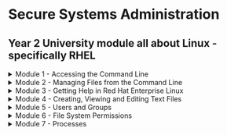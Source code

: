 # Secure Systems Administration

## Year 2 University module all about Linux - specifically RHEL

<details><summary>Module 1 - Accessing the Command Line</summary>
<p>	
	
# Table of Contents <a name="INDEX"></a>

1. [The BASH Shell](#BASH)
2. [Virtual Consoles](#VCONS)
3. [Shell Basics](#SHELL)
4. [Terminology](#TERM)
5. [The GNOME Desktop Environment](#GNOME)
6. [Workspaces](#WORK)
7. [Starting a Terminal](#START)
8. [Locking the Screen/Shutting Down](#LOG)
9. [Lab 1 - Changing Password](#LAB)
10. [Basic Command Syntax](#SYN)
11. [Examples of Simple Commands](#SIMP)
12. [Command History](#HIST)
13. [Editing the Command Line](#EDIT)
14. [Lab 2 - Using Commands](#LAB2)

![](/images/linux.png)

## The BASH Shell <a name="BASH"></a> ([Back to Index](#INDEX))
	
* The Linux command line is provided by a program called the __shell__
* Default shell for users in RHEL is the __GNU Bourne-Again Shell (bash)__
* `$` indicates a normal user, `#` indicates the root user
* Bash provides a scripting language - supports automation of tasks

## Virtual Consoles <a name="VCONS"></a> ([Back to Index](#INDEX))

* Users access the __bash__ shell via __terminal__
* Terminal provides keyboard for input and display for output. Can be configured through serial ports
* A Linux machine's physical console supports multiple virtual consoles - act like separate terminals. Each virtual console supports an independent login session
* If GUI is available, it runs on the __first__ virtual console on RHEL 7
* With GUI running, access a text login prompt on a virtual console by pressing __Ctrl+Alt__ and pressing a function key

## Shell Basics <a name="SHELL"></a> ([Back to Index](#INDEX))

* Commands entered at the shell prompt have three basic parts:
	* Command to run
	* Options to adjust the behaviour of the command
	* Arguments which are typically targets of the command

The __command__ is the name of the program to run. Might be followed by one or more __options__. Options adjust the behaviour of the command - normally start with one or two dashes

Arguments often indicate a target that the command should operate on

Most commands have a __--help__ or __-h__ option. Usage statements have a few basic conventions

Symbols | Description
------------ | -------------
`[]` | Surround optional items
`<something>..` | represents an arbitrary length list of items of that type
item 1 __pipe__ item 2 | Means only __one__ of them can be specified
`<filename>` | Represents variable data

When a user is finished using the shell, use the `exit` command to terminate the current shell session or press `CTRL+D` 

## Terminology <a name="TERM"></a> ([Back to Index](#INDEX))

Description | Term
------------ | -------------
The interpreter that executes commands typed as strings | Shell
The visual cue that indicates an interactive shell is waiting for the user to type a command | Prompt
The name of a program to run | Command
The part of the command line that adjusts the behaviour of a command | Option
The part of the command line that specifies the target that the command should operate on | Argument
The hardware display and keyboard used to interact with a system | Physical console
One of multiple logical consoles that can each support an independent login session | Virtual console
An interface that provides a display for output and a keyboard for input to a shell session | Terminal

## The GNOME Desktop Environment <a name="GNOME"></a> ([Back to Index](#INDEX))

The desktop environment is the GUI on a Linux system. Default desktop environment in RHEL 7 is provided by __GNOME 3__ - provided by __X Windows System__

By default, RHEL 7  uses the __GNOME Classic__ theme for __gnome-shell__. Help can be quickly started by pressing `F1` in gnome-shell, by selecting __Applications --> Documentation --> Help__ or by running the `yelp` command

## Workspaces <a name="WORK"></a> ([Back to Index](#INDEX))

__Workspaces__ are seperate desktop screens which have different application windows. Three methods for switching between them:

	1. Clicking the indicator in the right corner of the window list
	2. CTRL+ALT+UpArrow` or `CTRL+ALT+DownArrow
	3. Switch to Activities Overview

Advantage of __Activities Overview__ - windows can be clicked and dragged between

## Starting a Terminal <a name="START"></a> ([Back to Index](#INDEX)) 

To get a shell prompt in GNOME, start a terminal application such as GNOME terminal. Three most commonly used methods:

	1. Applications --> Utilities --> Terminal
	2. Right-click and select Open in Terminal from context menu
	3. From Activities Overview, select Terminal from the dash

## Locking the Screen/Shutting Down <a name="LOG"></a> ([Back to Index](#INDEX))
To lock the screen, select __(User) --> Lock__ or press __CTRL+ALT+L__
To unlock the screen, press __Enter__ or __Space__

To shut down, select __(User) --> Power Off__ or press __CTRL+ALT+DEL__

## Lab 1 - Changing Password <a name="LAB"></a> ([Back to Index](#INDEX))

Please refer to [Activities](https://github.com/ComplexSec/secure-systems-admin/tree/main/Activities) for the lab exercises

## Basic Command Syntax <a name="SYN"></a> ([Back to Index](#INDEX))

The GNU Bourne-Again Shell(__BASH__) is a program that interprets commands typed in by the user. Each command is typed on a separate line and the output from each displays before the shell displays a prompt. To type more than one command on a line, use the `;`symbol as a __command separator__

The semicolon is in a class of characters called __metacharacters__ that has special meanings for BASH

## Examples of Simple Commands <a name="SIMP"></a> ([Back to Index](#INDEX))

The __date__ command displays current date and time - used by root to set the system clock. An argument that begins with `+` specifies a format string for date

![](/images/date.png)

The __passwd__ command changes a user's own password. Root can use the __passwd__ command to change other user's passwords

Linux does not require file name extensions to classify files. The `file` command scans the beginning of a file's content and displays what type it is

![](/images/file.png)

The `head` command displays the top 10 lines automatically. The `tail` command displays the bottom 10 lines. Both have the `-n` option to specify a number of lines

![](/images/tail.png)

The `wc` comand counts lines, words and chars in a file. Takes a `-l`, `-w` or `-c` option to display only lines, words and chars respectively

![](/images/wc.png)

Arguments and options can be matched with tab completion for MANY commands. The `useradd` command is used by root to create additional users on the system. It has many options. Tab completion following a partial option can be utilized

![](/images/useradd.png)

## Command History <a name="HIST"></a> ([Back to Index](#INDEX))

The `history` command displays a list of previously executed commands prefixed via number. The `!` character is used to expand previous commands without retyping. The `!3` command would run the 3rd last command entered. The `!ls` command would expand to the most recent command that begins with `ls`

![](/images/history.png)

Can also use arrow keys to navigate previous commands. The `Esc+.` key combination causes the shell to copy the last word of the previous command.

## Editing the Command Line <a name="EDIT"></a> ([Back to Index](#INDEX))

Shortcut | Description
------------ | -------------
`CTRL+A` | Jump to beginning of command
`CTRL+E` | Jump to end of command
`CTRL+U` | Clear from cursor to the beginning of command
`CTRL+K` | Clear from cursor to end of command
`CTRL+LEFT` | Jump to beginning of previous word on CL
`CTRL+RIGHT` | Jump to end of next word on CL
`CTRL+R` | Search history of commands for pattern

## Lab 2 - Using Commands <a name="LAB2"></a> ([Back to Index](#INDEX))

Please refer to [Activities](https://github.com/ComplexSec/secure-systems-admin/tree/main/Activities) for the lab exercises

</p>
</details>

<details><summary>Module 2 - Managing Files from the Command Line</summary>
<p>
	
# Table of Contents <a name="INDEX2"></a>

1. [The File System Hierarchy](#HEIR)
2. [File System Hierarchy Review](#REV)
3. [Absolute Paths and Relative Paths](#ABS)
4. [Navigating Paths](#PATHS)
5. [Paths Review](#PAREV)
6. [Command-Line File Management](#CLFM)
7. [Lab 3 - File Management](#LAB3)
8. [File Globbing: Path Name Expansion](#FILE)
9. [File Globbing Review](#FILEREV)
10. [Lab 4 - Managing Files with Shell Expansion](#LAB4)

![](/images/linux2.png)

## The File System Hierarchy <a name="HEIR"></a> ([Back to Index](#INDEX2))

All files on Linux are stored on file systems which are organized into a single __inverted tree__ known as a __file system hierarchy__. The root of the tree is at the __top__ and the branches stretch __below__

![](/images/filesys.png)

The top directory is the root (/) directory. Subdirectories of `/` are used for standardized purposes to organize files by type and purpose. The following terms are encountered in describing file system directory contents:

* __Static__ is content that remains unchanged until explicitly edited or reconfigured
* __Dynamic__ or __variable__ is content typically modified or appended by active processes
* __Persistent__ is content, particularly configuration settings, that remain after a reboot
* __Runtime__ is a process or system specific content or attributes cleared during reboot

The following table lists some of the most important directories on the system by name and purpose:

Location | Purpose
------------ | -------------
/usr | Installed software, shared libraries, include files, and static read-only program data. Important subdirectories are `/usr/bin` which contains __user commands__, `/usr/sbin` which contains __system administration commands__ and `/usr/local` which contains __locally customized software__.
/etc | Configuration files specific to this system
/var | Variable data specific to this system that should persist between boots. Files that dynamically change (e.g. databases, cache directories, log files, printer-spooled documents and website content) may be found here
/run | Runtime data for processes started since the last boot. This includes process ID files and lock files, among other things. The contents of this directory are recreated on reboot
/home | __Home directories__ where regular users store their personal data and configuration files
/root | Home directory for the administrative superuser, root
/tmp | A world-writable space for temporary files. Files which have not been accessed, changed or modified for 10 days are deleted from here automatically. Another temporary directory exists `/var/tmp` in which files that have not been accessed, changed, or modified in more than 30 days are deleted automatically
/boot | Files needed in order to start the boot process
/dev | Contains special device files which are used by the system to access hardware

In RHEL 7, four older directories in `/` now have identical contents as their counterparts located in /usr:

* __/bin__ and __/usr/bin__
* __/sbin__ and __/usr/sbin__
* __/lib__ and __/usr/lib__
* __/lib64__ and __/usr/lib64__

In older versions of RHEL, these were distinct directories containing different sets of files. In RHEL 7, the directories in `/` are symbolic links to the matching directories in __/usr__

## File System Hierarchy Review <a name="REV"></a> ([Back to Index](#INDEX2))

Directory Purpose | Location
------------ | -------------
This directory contains static, persistent system configuration data | /etc
This is the system's root directory | /
User home directories are located under this directory | / home 
This is the root account's home directory | /root
This directory contains dynamic configuration data such as FTP and websites | /var
Regular user commands and utilities are located here | /usr/bin 
System administration binaries, for root user, are here | /usr/sbin
Temporary files are stored here | /tmp
Contains dynamic, non-persistent application runtime data | /run
Contains installed software programms and libraries | /usr

## Absolute Paths and Relative Paths <a name="ABS"></a> ([Back to Index](#INDEX2))

The path of a file or directory specifies its unique file system location

An __absolute path__ is a fully qualified name, beginning at the root directory and specifying each subdirectory traversed. Every __absolute path__ will start with `/`. When a user logs in and opens a terminal, the initial location is normally the user's home directory. System processes also have an initial directory

Users and processes navigate to other directories as needed; the terms __working directory__ or __current working directory__ refer to their __current__ location

A __relative path__ identifies a unique file, specifying only the path necessary to reach the file from the working directory

For standard Linux file systems, the path name of a file, including all `/` characters may be no more than 4095 bytes long. Each component of the path name seperated may be no more than __255 bytes long__. File names can use any UTF-8 encoded Unicode chararacter __EXCEPT__ `/` and the `NUL` character

Linux file systems - ext4, XFS, BTRGS, GFS2 and GlusterFS - are __case sensitive__ in terms of filenames. The VFAT file system is NOT case-sensitive. However, VFAT along with Microsoft's NTFS and Apple's HFS+ has __case preserving__ behaviour

## Navigating Paths <a name="PATHS"></a> ([Back to Index](#INDEX2))

The `pwd` command displays the full path name of the current location. The `ls` command lists directory contents for specified or current directory

![](/images/pwdls.png)

Use the `cd` command to change directories. Can use absolute or relative paths

![](/images/cd.png)

At any time, return to the user's home directory using `cd` without any destination

The `touch` command normally updates a file's timestamp to the current data and time without otherwise modifying it. Useful for creating empty files. The `ls` command has multiple options for displaying attributes on files - most common being `-l` for long listing, `-a` for including hidden files, and `-R` for recursive to include contents of all subdirs

File names beginning with a dot indicate files __hidden__ from normal view using `ls` and other commands. Hidden files keep necessary user configuration files from cluttering home directories. Many commands process hidden files only with specific command-line options, preventing one user's configuration from being accidentally copied to other directories

The `cd` command has many options. The `cd -` command changes to the previous directory. The `cd ..` command uses the `..` hidden directory to move up one level to the parent directory

## Paths Review <a name="PAREV"></a> ([Back to Index](#INDEX2))

Action to accomplish | Command
------------ | -------------
List the current user's home directory (long format) in simplest syntax, when it is not the current location | ls - l ~
Return to the current user's home directory | cd
Determine the absolute path name of the current location | pwd
Return to the most previous working directory | cd -
Move up two levels from the current location | cd ../..
List the current location (long format) with hidden files | ls -al
Move to the binaries location, from any current location | cd /bin
Move up to the parent of the current location | cd ..
Move to the binaries location, from the root directory | cd bin 

## Command-Line File Management <a name="CLFM"></a> ([Back to Index](#INDEX2))

File management involves creating, deleting, copying and moving files. Additionally, directories can be created, deleted, copied and moved to help organize files logically

Activity | Single Source | Multiple Sources
------------ | ------------- | -------------
Copy File | cp file1 file2 | cp file1 file2 file3 dir <sup>(4)</sup>
Move File | mv file1 file2 <sup>(1)</sup> | mv file1 file2 file3 dir <sup>(4)</sup>
Remove File | rm file1 | rm -f file1 file2 file3 <sup>(5)</sup>
Create directory | mkdir dir | mkdir -p par1/par2/dir <sup>(6)</sup>
Copy directory | cp -r dir1 dir2 <sup>(2)</sup> | cp -r dir1 dir2 dir3 dir4 <sup>(4)</sup>
Move directory | mv dir1 dir2 <sup>(3)</sup> | mv dir1 dir2 dir3 dir4 <sup>(4)</sup>
Remove directory | rm -r dir1 <sup>(2)</sup> | rm -rf dir1 dir2 dir3 <sup>(5)</sup>
Remove empty directory | rmdir dir1 | rmdir -p dir1/dir2/dir3


SuperScript | Note
------------ | -------------
<sup>(1)</sup> | The result is a rename
<sup>(2)</sup> | The "recursive" option is required to process a source directory
<sup>(3)</sup> | If dir2 exists, the result is a move. If dir2 doesn't exist, the result is a rename
<sup>(4)</sup> | The last argument must be a directory
<sup>(5)</sup> | Use caution with "force" option; you will NOT be prompted to confirm your action 
<sup>(6)</sup> | Use caution with "create parent" option; typing errors are NOT caught

The `mkdir` command creates one or more directories - generates errors if file name already exists. The `-p` option creates missing parent directories for requested destination - accidental spelling errors create unintended directories without error messages

![](/images/mkdir.png)

The `cp` command copies one or more files to become new, independent files. Can copy existing file to new file in current/other directory or copy multiple files into another directory. If new file name is NOT unique, it overwrites existing file. When copying multiple files with one command, last argument MUST be a directory. Multiple `cp` commands ignore directories specified as a source. Copying non-empty directories, with contents, requires the `-r` option

The `mv` command renames files or relocates files. Files moved to different file system require creating new file by copying source file, and deleting source file. 

The `rm` deletes files but NOT directories. To delete directories, use the `-r` option. Using `-i` interactively prompts for each deletion. The `rmdir` command deletes empty directories.

## Lab 3 - File Management <a name="LAB3"></a> ([Back to Index](#INDEX2))

Please refer to [Activities](https://github.com/ComplexSec/secure-systems-admin/tree/main/Activities) for the lab exercises

## File globbing - Path Name Expansion <a name="FILE"></a> ([Back to Index](#INDEX2))

BASH has a path name-matching capability historically called __globbing__ which makes managing large numbers of files easier by using meta-characters that expand to match file and path names being sought

Globbing is a __shell command-parsing operation__ that expands a wildcard pattern into a list of matching path names. Patterns - especially square-bracketed character classes - that do not return matches display the original pattern request as literal text

Pattern | Matches
------------ | -------------
`*` | Any string of zero or more characters
`?` | Any single character 
`~` | The current user's home directory
`~username` | User's home directory
`~+`  | The current working directory
`~-`  | The previous working directory
`[abc...]`  | Any one character in the enclosed class
`[!abc...]`  | Any one character NOT in the enclosed class
`[^abc...]`  | Any one character NOT in the enclosed class
`[[:alpha:]]` | Any alphabetic character
`[[:lower:]]` | Any lower-case character
`[[:upper:]]` | Any upper-case character
`[[:alnum:]]` | Any alphabetic character or digit
`[[:punct:]]` | Any printable character not a space or alphanumeric
`[[:digit:]]` | Any digit 0-9
`[[:space:]]` | Any one whitespace character (tabs, newline, carriage returns, space)
`Note` | pre-set POSIX character class; adjusts for current locale

![](/images/glob.png)

The tilde character (`~`) when followed by a slash delimiter matches the current user's home directory. When followed by a string of characters up to a slash, it is interpreted as the username

![](/images/echoglob.png)

Brace expansion is used to generate discretionary strings of characters. Braces contain a comma-separated list of strings, or a sequence expression. Brace expansions may be nested one inside another

![](/images/brace.png)

Command substitution allows the output of a command to replace the command itself. Occurs when command is enclosed with beginning dollar sign and brackets or with backticks

The backticks have two disadvantages - easy to visually confused and cannot be nested inside backticks

![](/images/command.png)

Many characters have special meaning in the BASH shell. To ignore special meanings, __quoting__ and __escaping__ can be used. The `/` is an escape character protecting the single character following it from special interpretation.

To protect longer strings, single or double quotes can be used. Using double quotes still allows command and variable substitution. Variable substitution is conceptually identical to command substitution but may use optional brace syntax

![](/images/user.png)

Use single quotes to interpret __all__ text literally. Besides suppressing globbing and shell expansion, quotations direct the shell to additionally suppress command and variable substitution. The question mark is a meta-character that also needed protection from expansion

![](/images/single.png)

## File Globbing Review <a name="FILEREV"></a> ([Back to Index](#INDEX2))

Requested match to find | Patterns
------------ | -------------
Only filenames beginning with b | `b*`
Only filenames ending in b | `*b`
Only filenames containing a b | `*b*` 
Only filenames where first character is not b | `[!b]*`
Only filenames at least 3 characters in length | `???`
Only filenames that contain a number | `*[[:digit:]]*`
Only filenames that begin with an upper-case letter | `[[:upper:]]*`  

## Lab 4 - Managing Files with Shell Expansion <a name="LAB4"></a> ([Back to Index](#INDEX2))

Please refer to [Activities](https://github.com/ComplexSec/secure-systems-admin/tree/main/Activities) for the lab exercises

</p>
</details>

<details><summary>Module 3 - Getting Help in Red Hat Enterprise Linux </summary>
<p>

# Table of Contents <a name="INDEX3"></a>

1. [Introducing the man Command](#MAN)
2. [Navigate and Search man Pages](#NAVIGATE)
3. [Searching for man Pages by Keyword](#KEYWORD)
4. [Lab 5 - Finding Relevant Information Using Man](#LAB5)
5. [Introducing GNU Info](#GNU)
6. [GNU Info vs. Man Page Navigation](#GNUINFO)
7. [Lab 6 - Understanding Program Documentation](#LAB6)
8. [Introducing Package Documentation](#PACKAGE)
9. [Research Documentation under /usr/share/doc](#LAB7)
10. [Using redhat-support-tool to Search Knowledge Base](#REDHAT)
11. [Directly Access Knowledge Base Articles by Document ID](#DIRECT)
12. [Using redhat-support-tool to Manage Support Cases](#SUPPORT)
13. [Managing A Bug Report with redhat-support-tool](#BUG)
14. [Including Diagnostic Information by Attaching a SoS Report Archive](#SOSREP)
15. [Lab 8 - Using __sosreport__ Command to Generate a SoS Report](#LAB8)
16. [Lab 9 - Research Methods Used by Sys Admins](#LAB9)

![](/images/4.png)

## Introducing the man Command <a name="MAN"></a> ([Back to Index](#INDEX3))

The historical __Linux Programmer's Manual__ is where the man page originates. Each contained information for specifiy types of files which have become sections

Section | Content Type
------------ | -------------
1 | User commands (both executable and shell programs)
2 | System calls (kernel routines invoked from user space) 
3 | Library functions (provided by program libraries)
4 | Special files (such as device files)
5 | File format (for many configurations files and structures)
6 | Games (historical section for amusing programs)
7 | Conventions, standards and miscellaneous (protocols, file systems)
8 | System administration and privileged commands (maintenance tasks)
9 | Linux kernel API (internal kernel calls)

Man page references include the section number in parentheses - __passwd(1)__ describes the command and __passwd(5)__ explains the /etc/passwd file

To read specific man pages, use `man <topic>`. Topic contents display one screen at a time. The __man__ command searches manual sections in a configured order - section 1 is displayed first if available - to display a different man page topic, include the section number eg. `man 5 passwd`

## Navigate and Search man Pages <a name="NAVIGATE"></a> ([Back to Index](#INDEX3))

The following table lists basic man navigation commands

Command | Result
------------ | -------------
Spacebar | Scroll forward one scree
PageDown | Scroll forward one screen
PageUp | Scroll backward one screen
DownArrow | Scroll forward one line
UpArrow | Scroll backword one line
d | Scroll foward one half-screen
u | Scroll backward one half-screen
/string | Search forward for __string__ in the man page
n | Repeat previous search forward in the man page
N | Repeat previous search backward in the man page
g | Go to start of the man page
G | Go to end of the man page
q | Exit __man__ and return to command shell prompt

When performing searches, __string__ allows __regex__ syntax. Regex uses meta-characters for more sophisticated pattern matching

## Searching for man Pages by Keyword <a name="KEYWORD"></a> ([Back to Index](#INDEX3))

A keyword search of man pages is performed using __man -k keyword__ which displays a list of keyword matching man page topics with section numbers

![](/images/mank.png)

Popular sections are 1, 5, and 8. Admins using certain troubleshooting tools also use section - remaining sections are commonly for programmer reference or advanced administration

NB. Keyword searches rely on an index generated by the __mandb(8)__ command, which must be run as root. Command runs daily through __cron.daily__ or by __anacrontab__ within an hour of boot

The `man -K` option performs a full-text page search - not just titles and descriptions

## Lab 5 - Finding Relevant Information Using Man <a name="LAB5"></a> ([Back to Index](#INDEX3))

Please refer to [Activities](https://github.com/ComplexSec/secure-systems-admin/tree/main/Activities) for the lab exercises

## Introducing GNU Info <a name="GNU"></a> ([Back to Index](#INDEX3))

Many pages have a formal format useful as a command reference but less useful as general documentation. Info documents are an important resource on RHEL - many fundamental components and utilities such as the __coreutils__ package and glibc standard libraries utilize it

![](/images/pinfo.png)

Info documentation is structured as hyperlinked info nodes - more flexible than man pages. Info nodes are read from CLI using either __info__ or __pinfo__ commands - some commands have both documentation for man and pinfo

The __pinfo__ reader is more advanced than __info__ commands. Info nodes for a particular topic are browsed with __pinfo topic__. New documentation nodes become available in __pinfo__ when their corresponding software packages are installed

## GNU Info vs. Man Page Navigation <a name="GNUINFO"></a> ([Back to Index](#INDEX3))

The __info__ command uses different navigation than __man__

Navigation | pinfo | man
------------ | ------------- | -------------
Scroll forward one screen | PageDown or Space | PageDown or Space
Scroll backward one screen | PageUp or b | PageUp or b
Display directory of topics | d | -
Scroll forward one half-screen | - | d
Display parent node of a topic | u | -
Display the top of a topic | HOME | 1G
Scroll backward one half-screen | - | u
Scroll forward to next hyperlink | DownArrow | -
Open topic at cursor location | Enter | -
Scroll forward one line | - | DownArrow or Enter
Scroll backward to previous hyperlink | UpArrow | -
Scroll backward one line | - | UpArrow
Search for a pattern | /string | /string
Display next node in topic | n | -
Repeat previous search forward | / then Enter | n
Display previous node in topic | p | -
Repeat previous search backward | - | N
Quit the program | q | q

## Lab 6 - Understanding Program Documentation <a name="LAB6"></a> ([Back to Index](#INDEX3))

Please refer to [Activities](https://github.com/ComplexSec/secure-systems-admin/tree/main/Activities) for the lab exercises

## Introducing Package Documentation <a name="PACKAGE"></a> ([Back to Index](#INDEX3))

Developers may choose to include documentation in their application's RPM distribution package. When the package is installed, files recognized as documentation are moved to `/usr/share/doc/<packagename>`. GNU packages also use /usr/share/doc to supplement info nodes

Most packages include files describing package distribution licensing - some include extensive PDF or HTML based documentation

Some packages come with extensive samples, config file templates, scripts, tutorials or user guides

## Lab 7 - Research Documentation under /usr/share/doc <a name="LAB7"></a> ([Back to Index](#INDEX3))

Please refer to [Activities](https://github.com/ComplexSec/secure-systems-admin/tree/main/Activities) for the lab exercises

## Using redhat-support-tool to Search Knowledge Base <a name="REDHAT"></a> ([Back to Index](#INDEX3))

The Red Hat Support Tool utility __redhat-support-tool__ provides a text console interface to the subscription-based Red Hat access services - internet access is required and can be used from any terminal or SSH connection

By default, the program launches in shell mode - use the provided __help__ sub-command to see all available commands. Shell mode supports tab completion and the ability to call programs in the parent shell

When first ran, it asks for credentials. It asks to store account info in home directory - __~/.redhat-support-tool/redhat-support-tool.conf__. If a RedHat account is shared, the `--global` option can save account information to `/etc/redhat-support-tool.conf`

The tool allows subscribers to search and display the same knowledge seen when on the RHCP. Knowledge Base permits keyword searches. Users can enter error codes, syntax from log files or any mix of keywords to produce a list of relevant solutions

## Directly Access Knowledge Base Articles by Document ID <a name="DIRECT"></a> ([Back to Index](#INDEX3))

Locate online articles directly by using the tool's `kb` command with the document ID. Returned documents scroll on the screen without pagination allowing a user to redirect the output.

![](/images/kb.png)

Documents retrieved in unpaginated format are easy to print, convert to PDF or others or to redirect output

## Using redhat-support-tool to Manage Support Cases <a name="SUPPORT"></a> ([Back to Index](#INDEX3))

Before contacting Red Hat Support, gather relevant info for a bug report:

1. Define the problem

Be able to clearly state the problem and its symptoms. Be as specific as possible and detail the steps which will reproduce the problem

2. Gather background information

Things like version and product. Be ready to provide relevant diagnostic information. This can include output of __sosreport__. For kernel problems, this could include the system's __kdump__ crash dump or a digital photo of the kernel backtrace displayed on the monitor of a crashed system

3. Determine the severity level

Red Hat uses four severity levels - __Urgent__ and __High__ severity problem reports should be followed by a phone call to the relevant local support center

Severity | Description
------------ | -------------
Urgent (Severity 1) | A problem that severely impacts your use of the software in a production environment. The situation halts your business operations and no procedural workaround exists
High (Severity 2) | A problem where the software is functioning but your use in a production environment is severely reduced. The situation is causing a high impact to portions of your business operations and no procedural workaround exists
Medium (Severity 3) | A problem that involves partial, non-critical loss of use of the software in a production environment or development environment. For production environments, there is a medium-to-low impact on your business, but your business continues to function, including by using a procedural workaround. For development environments, where the situation is causing your project to no longer continue or migrate into production
Low (Severity 4) | A general usage question, reporting of a documentation error, or recommendation for a future product enhancement or modification. For production environments, there is low-to-no impact on your business or the performance or functionality of your system. For development environments, there is a medium-to-low impact on your business, but your business continues to function, including by using a procedural workaround. 

## Managing A Bug Report with redhat-support-tool <a name="BUG"></a> ([Back to Index](#INDEX3))

Subscribers may create, view modify and close Red Hat Support cases using redhat-support-tool. When support cases are opened users may include files or documentation such as diagnostic reports. The tool uploads and attaches files to online cases.

Case details including product, version, summary, description, severity and case group may be assigned with command options or letting the tool prompt for required information

![](/images/cases.png)

## Including Diagnostic Information by Attaching a SoS Report Archive <a name="SOSREP"></a> ([Back to Index](#INDEX3))

Including diagnostic information when a support case is first created contributes to quicker problem resolution. The __sosreport__ command generates a compressed tar archive of diagnostic information gathered from the running system. The __redhat-support-tool__ prompts to include one if an archive has been created previously

![](/images/sos.png)

If a curren SoS report is not already prepared, an admin can generate and attach one later, using the tool's __addattachment__ command as advised previously

Support cases can also be viewed modified and closed by you as the subscriber

![](/images/listcases.png)

The Red Hat Support Tool has advanced application diagnostic and analytic capabilities. Using kernel crash dump core files, __redhat-support-tool__ can create and extract a backtrace - a report of the active stack frames at the point of a crash dump

The tool also provides log file analysis. Using the tool's __analyze__ command, log files of many types including OS, JBoss, Python, Tomcat, oVirt and others can be parsed to reconggized problem symptoms which can then be viewed and diagnosed indidivualy

## Lab 8 - Using __sosreport__ Command to Generate a SoS Report <a name="LAB8"></a> ([Back to Index](#INDEX3))

Please refer to [Activities](https://github.com/ComplexSec/secure-systems-admin/tree/main/Activities) for the lab exercises

## Lab 9 - Research Methods Used by Sys Admins <a name="LAB9"></a> ([Back to Index](#INDEX3))

Please refer to [Activities](https://github.com/ComplexSec/secure-systems-admin/tree/main/Activities) for the lab exercises

</p>
</details>

<details><summary>Module 4 - Creating, Viewing and Editing Text Files </summary>

<p>

# Table of Contents <a name="INDEX4"></a>

1. [Standard Input, Standard Output and Standard Error](#STDIN)
2. [Redirecting Output to a File](#REDIRECT)
3. [Example for Output Redirection](#EXAMPLES)
4. [Constructing Pipelines](#PIPE)
5. [Pipeline Examples](#PIPELINE)
6. [Pipeline, Redirection and Tee](#TEE)
7. [Pipeline Examples Using the tee Command](#TEEX)
8. [Pipeline Knowledge Quiz](#QUIZ)
9. [Editing Files with Vim](#VIM)
10. [Rearranging Existing Text](#YANK)
11. [Lab 10 - Using Vim](#LAB10)
12. [Editing Files with GEdit](#GEDIT)
13. [Copying Text Between Graphical Windows](#COPY)
14. [Lab 11 - Editing with Gedit](#GEDIT2)
15. [Lab 12 - Editing a File using Vim's Visual Mode](#VISUAL)

![](/images/5.jpg)

## Standard Input, Standard Output and Standard Error <a name="STDIN"></a> ([Back to Index](#INDEX4))

A running program - or __process__ - needs to read input from somewhere and write output to the screen or to files. A command run from the shell prompt normally reads its input from keyboard and sends output to terminal

A process uses numbered channels called __file descriptors__ to get input and send output. All processes have three file descriptors:

1. Standard input (0) reads input from the keyboard
2. Standard output (1) sends normal output to the terminal
3. Standard error (2) sends error messages to the terminal

If a program opens separate connections to other files, it may use higher-numbered file descriptors

## Redirecting Output to a File <a name="REDIRECT"></a> ([Back to Index](#INDEX4))

__I/O redirection__ replaces the default channel destinations with file names representing output files or devices - process output and error mesages can be captured as file contents, sent to a device or discarded

Redirecting __stdout__ suppresses process output from appearing on the terminal. Redirecting only __stdout__ does not suppress __stderr__ error messages. If the file does not exist, it gets created. The special file __/dev/null__ quietly discards channel output 

Usage | Explanation
------------ | -------------
 ">file" | Redirect stdout to overwrite a file
">>file" | Redirect stdout to append to a file
"2>file" | Redirect stderr to overwrite a file
"2>/dev/null" | Discard stderr messages by redirecting to /dev/null
">file2>&1 OR &>file | Redirect stdout and stderr to overwrite the same file"
">>file2>&1 OR &>>file | Redirect stdout and stderr to append to the same file" 

The order of redirection operations is important. The sequence `> file 2>&1` redirects standard output to file and then redirects standard error to the same place as standard output

The sequence `2>&1 > file` redirects standard error to the default place for standard output and then redirects only standard output to file

Some people prefer to use the merging redirection operators

1. `&>file` __instead of__ `>file 2>&1`
2. `&>>file` __instead of__ `>>file 2>&1`

## Example For Output Redirection <a name="EXAMPLES"></a> ([Back to Index](#INDEX4))

1. Save a timestamp for later reference

	`date > /tmp/saved-timestamp`

2. Copy the last 100 lines from a log file to another file

	`tail -n 100 /var/log/dmesg > /tmp/last-100-boot-messages`

3. Concatenate four files into one

	`cat file1 file2 file3 file4 > /tmp/all-four-in-one`

4. List the home directory's hidden and regular file names into a file

	`ls -a > /tmp/my-file-names`

5. Append output to an existing file

	`echo "new line of information" >> /tmp/many-lines-of-information`
	`diff previous-file current-file >> /tmp/tracking-changes-made`

6. Redirecting errors to a file while viewing normal comand output

	`find /etc -name passwd 2> /tmp/errors`

7. Save process output and error messages to separate files

	`find /etc -name passwd > /tmp/output 2> /tmp/errors`

8. Ignore and discard error messages

	`find /etc -name passwd > /tmp/output 2> /dev/null`

9. Store output and generated errors together

	`find /etc -name passwd &> /tmp/save-both`

10. Append output and generated errors to an existing file

	`find /etc -name passwd >> /tmp/save-both 2>&1`

## Constructing Pipelines <a name="PIPE"></a> ([Back to Index](#INDEX4))

A __pipeline__ is a sequence of one or more commands separated by the pipe character - it connects standard output to standard input of next command

Pipelines allow the output of a process to be manipulated and formatted by other processes before it is output to the terminal

## Pipeline Examples <a name="PIPELINE"></a> ([Back to Index](#INDEX4))

`ls -l /usr/bin | less` takes the output of ls and uses less to display it on the terminal

`ls | wc -l` takes output of ls and gets piped to wc -l which counts the number of lines 

`ls -t | head -n 10 > /tmp/ten-last-changed-files` takes the output of ls, takes the first 10 lines of that output and redirects the final output to a file

## Pipeline, Redirection and Tee <a name="TEE"></a> ([Back to Index](#INDEX4))

When redirection is combined with a pipeline, the shell first steps up the entire pipeline, then it redirects input/output - this means if output redirection is used in the middle of a pipeline, the output will go to the file and not to the next command in the pipeline

The example `ls > /tmp/saved-output | less` takes the output of the ls command and puts it in the file and less will display nothing on the terminal

The `tee` command is used to work around this - it copies its standard input to its standard output and will redirect its standard output to the files named as arguments

## Pipeline Examples Using the tee Command <a name="TEEX"></a> ([Back to Index](#INDEX4))

`ls -l | tee /tmp/saved-output | less` redirects the output of ls to the file and passes it to less to be displayed on the terminal

If tee is used at the end of a pipeline, the final output of a command can be saved and output to the terminal at the same time

`ls -t | head -n 10 | tee /tmp/ten-last-changed-files` 

The following example is more sophisticated - it takes advantage of a special device file that exists that represents the terminal. The name of the device file for a particular terminal can be determined by running the __tty__ command at its shell prompt. Then __tee__ can be used to redirect output to that file to display it on the terminal window, while standard output can be passed to some other program through a pipe. In this case, mail will email the output

`ls -l | tee /dev/pts/0 | mail student@desktop1.example.com`

## Pipeline Knowledge Quiz <a name="QUIZ"></a> ([Back to Index](#INDEX4))

Result Needed | Redirection Syntax Used
------------ | -------------
Display command output to terminal, ignore all errors | 2>/dev/null
Send command output to file; errors to different file | >file 2>file2
Send output and errors to the same new, empty file | &>file
Send output and errors to the same file, but preserve existing content | >>file 2>&1
Run a command, but throw away all possible terminal displays | &>/dev/null
Send command output to both the screen and a file at the same time | `| tee file1`
Run command, save output in a file, discard error messages | > file2> /dev/null

## Editing Files with Vim <a name="VIM"></a> ([Back to Index](#INDEX4))

A key design principle of Linux - information is stored in text-based files. Text files include both __flat files__ with rows of similiar information such as configuration files in /etc and __Extensible Markup Language (XML)__ fles which define data structure through text tags seen in application configuration files throughout both /etc and /usr

__Vim__ is highly configurable and efficient - split screen editing, color formatting, and highlighting for editing text

Vim starts up in __command mode__ which is used for navigation, cut and paste, and other text manipulation

Press `i` enters insert mode where all text typed becomes file content - pressing `Esc` returns to command mode

Pressing `v` enters visual mode, where multiple characters may be selected for text manipulation. Use `V` for multi-line and `Ctrl+V` for block selection. The same keystroke used to enter visual mode is used to exit

Pressing `:` begins extended command mode for tasks like writing the file to save it, and quitting the Vim editor

Pressing `u` inside insert mode undoes mistaken edits

Pressing `x` deletes a selection of text

To save or exit, `:w` saves the file and remains in command mode, `:wq` saves and quits Vim and `:q!` quits Vim and discards all file changes

## Rearranging Existing Text <a name="YANK"></a> ([Back to Index](#INDEX4))

In Vim, copy and paste is known as __yank__ and __put__ using command characters `y` and `p`. Begin by positioning the cursor on the first character to be selected and enter visual mode. Use the arrow keys to expand the visual selection. When ready, pres `y` to yank the selection into memory. Position the cursor at the new location, then press `p` to put the selection at the cursor

## Lab 10 - Using Vim <a name="LAB10"></a> ([Back to Index](#INDEX4))

Please refer to [Activities](https://github.com/ComplexSec/secure-systems-admin/tree/main/Activities) for the lab exercises

Quick Summary of Lab:


1. Cursor is moved using either arrow keys or h, j, k, l keys
2. Starting vim by typing `vim <filename>`
3. To exit vim, type `<ESC> :q!` to not save or `<ESC> :wq` to save changes
4. To delete character at cursor, type `x`
5. To insert or append text, typing `i <text> <ESC>` to insert before cursor or `A <text> <ESC>` to append after the line
6. Pressing ESC will place you in Normal mode or cancels an unwanted and partially completed command

## Editing Files with GEdit <a name="GEDIT"></a> ([Back to Index](#INDEX4))

Gedit is a full-featured text editor for GNOME. GNOME Help includes a __gedit help guide__ which is found in __Applications --> Favourites --> Help__ from the GNOME menu

Perform many file management tasks using gedit's menu:

* To create a new file in gedit, click the toolbar icon or hit __CTRL+N__
* To save a file, hit the floppy disk or __CTRL+S__
* To open an existing file, click open or hit __CTRL+O__

## Copying Text Between Graphical Windows <a name="COPY"></a> ([Back to Index](#INDEX4))

Text can be copied between documents, text windows and command windows. Selected text is duplicated using __copy and paste__ or moved using __cut and paste__ - whether cut or copiued, the text is held in __memory__ for pasting

To paste quicker, simply hit the middle mouse button to paste the copied text. The keyoard shortcut method can also be used  -__CTRL+X__ to cut, __CTRL+C__ to copy, __CTRL+V__ to paste and __CTRL+SHIFT+C__ to copy in a terminal

## Lab 11 - Editing with Gedit <a name="GEDIT2"></a> ([Back to Index](#INDEX4))

Please refer to [Activities](https://github.com/ComplexSec/secure-systems-admin/tree/main/Activities) for the lab exercises

## Lab 12 - Editing a File using Vim's Visual Mode <a name="VISUAL"></a> ([Back to Index](#INDEX4))

Please refer to [Activities](https://github.com/ComplexSec/secure-systems-admin/tree/main/Activities) for the lab exercises

</p>
</details>

<details><summary>Module 5 - Users and Groups</summary>	
<p>

# Table of  Contents <a name="INDEX5"></a>

1. [What Are Users & Groups](#USGRPS)
2. [Users and Groups Review](#USGRPREV)
3. [The Root User](#ROOTUSR)
4. [Switching Users with `su`](#SU)
5. [Running Commands as Root with `sudo`](#SUDO4)
6. [Lab 13 - Running Commands as Root](#USESUDO)
7. [Managing Local Users](#MNGUSRS)
8. [Lab 14 - Creating Users](#LAB14)
9. [Managing Supplementary Groups](#SUPPGROUPS)
10. [Lab 15 - Supplementary Groups](#LAB15)
11. [Shadow Passwords and Password Policy](#SHADPASS)
12. [Lab 16 - Setting Unique Password Policies](#LAB16)

![](/images/usgrps2.jpg)

## What Are Users/Groups? <a name="USGRPS"></a> ([Back to Index](#INDEX5))

Access to files and directories are restricted by user. User associated with a running proccess determines the files and directories accesible to that process

The `id` command shows info about current logged-in user

![](/images/idcom.png)

To view user associated with file or directory, use `ls -l` cxommand

![](/images/lsl.png)

To view process info, use `ps`. Use `ps -a` to view all processes. Use `ps -u` to see user associated with process

![](/images/psau.png)

Mapping of names to numbers defined in databases of account info. Systems use */etc/passwd* file to store info about local users. The format of /etc/passwd is in order:

1. __username__ is mapping of UID to name
2. __password__ is where passwords were kept
3. __UID__ is User ID which identifies the user at the fundamental level
4. __GID__ is the user's primary group ID number
5. __GECOS__ field includes user's real name
6. __/home/dir__ is location of user's personal data
7. __shell__ is the program that runs as the user logs in

Groups have names and numbers (GID). Groups defined in __/etc/group__. Every user has one primary group defined by the GID. Primary group owns new files created by the user. Primary group of a newly created user is a newly created group with the same name as the user.

Users may be a member of zero or more supplementary groups. Users of these groups are listed in the last field of group's entry in __/etc/group__. For local groups, user membership determined by list of users found in last field of __/etc/group__

Supplementary group membership is used to help ensure users have access perms

## Users and Groups Review <a name="USGRPREV"></a> ([Back to Index](#INDEX5))

Description | Keyword
------------ | -------------
Number that identifies the user at fundamental level | UID
Program that provides user's CLI | login shell
Location of local group info | /etc/group
Location of user's personal files | home directory
Number that identifies group at fundamental level | GID
Location of local user account information | /etc/passwd
Fourth field of /etc/passwd | priamry group

## The Root User <a name="ROOTUSR"></a> ([Back to Index](#INDEX5))

Root user has power to override normal privileges and used to manage the system. Root perms needed to install/remove software and manage system files/directories

Removable devices such as USBs are allowed to be controlled by a normal user. Only root is allowed to manage fixed hard drives.

Recommended that admins do NOT login directly as root but escalate only when necessary

## Switching Users with `su` <a name="SU"></a> ([Back to Index](#INDEX5))

The `su` command allows users to switch to a different user. If no user is specified, root is default. 

![](/images/su.png)

The `su <username>` command starts a non-login shell. The command `su - <user>` starts a login shell. In most cases, admins want to run `su -` to get the user's normal settings

## Running Commands as Root with `sudo` <a name="SUDO4"></a> ([Back to Index](#INDEX5))

All users requiring superuse privileges must know the root password. The `sudo` command allows a user to be permitted to run a command as root based on settings in the __/etc/sudoers__ file. Sudo requires users to enter their own password.

One benefit of sudo is all commands using sudo are logged to __/var/log/secure__

In RHEL7, all members of group __wheel__ can use sudo to run commands as any user. In RHEL6, users who were members of __wheel__ did not get this admin access by default

To enable similiar behaviour on earlier versions of RHEL, edit the config file and uncomment the line allowing group __wheel__ to run all commands

![](/images/whell.png)

## Lab 13 - Running Commands as Root <a name="USESUDO"></a> ([Back to Index](#INDEX5))

Please refer to [Activities](https://github.com/ComplexSec/secure-systems-admin/tree/main/Activities) for the lab exercises

## Managing Local Users <a name="MNGUSRS"></a> ([Back to Index](#INDEX5))

Number of tools can be used to manage local user accounts:

- `useradd <user>` sets reasonable defaults for all fields in /etc/passwd if run without options, does not set any valid password and user cannot login until password is set
- `useradd --help` displays basic options to override defaults
- Some defaults such as range of valid UID numbers & default password aging rules are read from /etc/login.defs
- `userdel <user>` removes user from /etc/passwd but leaves home directory
- `userdel -r <user>` removes user and their home directory
- `passwd <user>` is used to either set initial password or change it

The root user can set a password to any value. A regular user must choose a password which is 8 characters and not based on a dictionary word, the username or previous password

The `usermod --help` displays basic options to modify an account such as:

usermod options | Description
------------ | -------------
-c, --comment COMMENT | Adds a value such as full name to the GECOS field
-g, --gid GROUP | Specify primary group for user
-G, --groups GROUPS | Specify list of supplementary groups for user
-a, --append | Used with -G to append user to supplemental groups
-d, --home HOME_DIR | Specify new home directory for user
-m, --move-home | Move user home directory to new location (must be used with -d option)
-s, --shell SHELL | Specify new login shell for user
-L, --lock | Lock user account
-U, --unlock | Unlock user account

Specific UID numbers and ranges of numbers are used for specific purposes:

- UID 0 is assigned to root
- UID 1-200 is a range of system users assigned statically to system processes
- UID 201-999 is a range of system users used by system processes that do not own files on the system. Typically assigned dynamically from pool when software is installed that needs them
- UID 1000+ is the range available for regular users

## Lab 14 - Creating Users <a name="LAB14"></a> ([Back to Index](#INDEX5))

Please refer to [Activities](https://github.com/ComplexSec/secure-systems-admin/tree/main/Activities) for the lab exercises

## Managing Supplementary Groups <a name="SUPPGROUPS"></a> ([Back to Index](#INDEX5))

A group MUST exist before a user can be added. The `groupadd <group_name>` command without options uses the next available GID from the range specified in the `/etc/login.defs` file. The `-g <number>` option is used to specify a specific GID. It is generally recommended to set aside a range of GID numbers to be used for supplementary groups

The `-r` option creates a system group using a GID from the range of valid system GID numbers listed in /etc/login.defs

<ins>Groupmod Command</ins>

The `groupmod` command changes a group name to a GID mapping - `-n` specifies a new name

The `-g` option specifies a new GID

<ins>Groupdel Command</ins>

The `groupdel` command removes a group. A group may NOT be removed if it is the primary group of any existing user

The membership of a group is controlled with user management. To change a user's primary group, use the `usermod -g <name>` command

To add a user to a supplementary group, use the `usermod -aG <name> <user>`

## Lab 15 - Supplementary Groups <a name="LAB15"></a> ([Back to Index](#INDEX5))

Please refer to [Activities](https://github.com/ComplexSec/secure-systems-admin/tree/main/Activities) for the lab exercises

## Shadow Passwords and Password Policy <a name="SHADPASS"></a> ([Back to Index](#INDEX5))

Encrypted passwords were stored in __/etc/passwd__ file but has since moved to the __/etc/shadow__ file

There are three pieces of information stored in a modern password hash such as __$1$gCjLa2/Z$6Pu0EK0AzfCjxjv2hoLOB/__:

1. __$1$__ is the hashing algorithm. The number 1 indicates an MD5 hash and the number 6 indicates a SHA-512 hash
2. __gCjLa2/Z__ is the salt used to encrypt the hash and is chosen as random
3. __6Pu0EK0AzfCjxjv2hoLOB/__ is the encrypted hash

When a user logs in, the system looks up the entry for the user, combines the salt with the unencrypted password that was typed and encrypts them - if it matches, the user is logged in

The default algorithm can be changed by the root user by running the command `authconfig --passalgo` with one of the arguments `md5`, `sha256`, or `sha512`

<ins>The Shadow File</ins>

The format of the /etc/shadow file follows:

`name:password:lastchange:minage:maxage:warning:inactive:\expire:blank`

1. The login `name` - must be a valid account on the system
2. The encrypted `password` - password field that starts with an exclamation mark meaning the password is locked
3. The date of `last change` - represented as the number of days since 1970.01.01
4. The minimum number of days before change - 0 means no minimum age requirement
5. The maximum number of days before change
6. The `warning period` - warning when password is about to expire, 0 means no warning
7. The number of days an account remains active after expired password - after this number, the account is locked
8. The account `expiration` - represented as number of days since 1970.01.01
9. The `blank` field - reserved for future use

<ins>Password Aging</ins>

Some of the most popular commands to change password settings are:

* `chage -d 0 <user>` will force a password update on next login
* `chage -l <user>` will list a username's current settings
* `chage -E YYYY-MM-DD <user>` will expire an account on a specific day

The __date__ command can be used to calculate a date in the future via the `date -d "+45 days"` command for example

<ins>Restricting Access</ins>

With the __chage__ command, an account expiration can be set. Once that date is reached, the user cannot log in interactively - the __usermod__ command can lock an account with the `-L` option

When a user has left the company, the admin may lock and expire an account with a single `usermod` command - the date MUST be given as the number of days since 1970.01.01

<ins>The nologin Shell</ins>

Sometimes a user needs an account with a password to authenticate to a system but does not need an interactive shell. A common solution is to set the user's login shell to `/sbin/nologin` - if the user attempts to login to the system directly, the __nologin shell__ will simply close the connection

## Lab 16 - Setting Unique Password Policies <a name="LAB16"></a> ([Back to Index](#INDEX5))

Please refer to [Activities](https://github.com/ComplexSec/secure-systems-admin/tree/main/Activities) for the lab exercises

## Lab 17 - Performance Checklist <a name="LAB17"></a> ([Back to Index](#INDEX5))

Please refer to [Activities](https://github.com/ComplexSec/secure-systems-admin/tree/main/Activities) for the lab exercises

</p>
</details>

<details><summary>Module 6 - File System Permissions</summary>	
<p>

# Table of  Contents <a name="INDEX6"></a>

1. [Linux File System Permissions](#SYSPERMS)
2. [Viewing Permissions and Ownership](#VIEWPERMS)
3. [Example](#EXAMPLE)
4. [Changing Permissions](#CHANGEPERMS)
5. [Changing User or Group Ownership](#CHANGEOWN)
6. [Lab 18 - Changing Permissions](#LAB18)
7. [Special Permissions](#SPECPERMS)
8. [Default Permissions](#DEFPERMS)
9. [Lab 19 - Controlling Default Permissions](#LAB19)
10. [Lab 20 - Performance Checklist](#LAB20)

![](/images/7.png)

## Linux File System Permissions <a name="SYSPERMS"></a> ([Back to Index](#INDEX6))

Access to files by users are controlled by file permissions. Files have three categories of users to which permissions apply. The file is owned by a user - normally the one who created the file. The file is also owned by a single group - usually the primary group of the user who created the file

Different permissions can be set for the owning user, the owning group and for all other users. The most specific permissions apply - user permissions override group permissions which override other permissions

There are three categories of permissions which apply - read, write and execute

Permission | Effect on files | Effect on directories
------------ | ------------- | -------------
r (read) | Contents of file can be read | Contents of the directory can be listed
w (write) | Contents of file can be changed | Any file in the directory may be created/deleted
x (execute) | File can be executed as commands | Contents of directory can be accessed

Users normally have read/exec on read-only directories - can list directory and access its contents. If user has only read access, the names of the files in it can be listed only. If users has only execute access, they cannot list the names of the files but they can access the contents by specifying the file name.

A file may be removed by anyone who has write permission to the directory regardless of the ownership or permissions on the file itself

## Viewing Permissiosn and Onwership <a name="VIEWPERMS"></a> ([Back to Index](#INDEX6))

The `ls -l` command will expand the file listing to include both the permissions and ownership. The command `ls -l <dir>` will show the expanded listing of all files that reside in the directory - to prevent the descent into the directory, add the `-d` option

Linux permissions ONLY apply to the directory or file that they are set on. Permissions are not inherited automatically by the subdirectories and files within it. All permissions in Linux are set directly on each file or directory

## Example <a name="EXAMPLE"></a> ([Back to Index](#INDEX6))

![](/images/example.png)

Allowed/Denied Behaviour | Controlling Permissions
------------ | -------------
lucy is the only person who can change the contents of lfile1 | lucy has write permissions on the file lfile1. No one is listed as a member of the group lucy. The permissions for other do not include write permissions
ricky can view the contents of lfile2 but cannot modify the contents | ricky is a member of the group ricardo which has read-only permissions on lfile2. Even though other has write permissions, group permissions take precedence
ricky can delete lfile1 and lfile2 | ricky has write permissions on the directory containing both files
ethel can change contents of lfile2 | Since ethel is not lucy, and is not a member of the ricardo group, other permissions apply to her and those include write permissions
lucy can change contents of rfile1 | lucy is a member of the ricardo group which has both read and write permissions on rfile1
ricky can view and modify the contents of rfile2 | ricky owns the file and has both read and write access
lucy can view but not modify the contents of rfile2 | lucy is a member of the ricardo group which has read-only access
ethel and fred do not have any access to rfile2  | other permissions apply to ethel and fred which do not include read/write permissions

## Changing Permissions <a name="CHANGEPERMS"></a> ([Back to Index](#INDEX6))

The command used to change permissions from the command line is `chmod`. The __chmod__ command takes a permission instruction followed by a list of files/directories to change - can be issued either symbolically or numerically

The symbolic method of changing file permissions uses letters to represent the different groups of permissions: `u` for user, `g` for group, `o` for other and `a` for all

With the symbolic method, it is not necessary to set a complete new group of permissions. It is possible to change one or more of the existing permissions - `+` for adding, `-` for removing and `=` to replace the entire set. The permissions themselves are represented by a single letter - `r` for read, `w` for write and `x` for execute

When using `chmod` to change permissions with the symbolic method, using a capital X as the permission flag will add execute permission only if the file is a directory or already has execute set for user, group or other

Using the numeric method, permissions are represented by a three-digit octal number. A single octal digit goes from 0-7. The chmod command supports the `-R` option to recursively set permissions on the files in an entire directory tree

## Changing User or Group Ownership <a name="CHANGEOWN"></a> ([Back to Index](#INDEX6))

A newly created file is owned by the user who creates the file. By default, the new file has a group ownership which is the primary group of the user creating the file - RHEL uses user private groups which only has the single user as a member

File ownership can be changed with the `chown` command. To grant ownership of the file foofile to student, the following command could be used - `chown student foofile`

The chown command can be used with the `-R` option to recursively change the ownership of an entire directory tree. The following command would grant ownership of foodir and all files and subdirectories to student - `chown -R student foodir`

The chown command can also be used to change group ownership of a file by preceding the group name with a colon. For example, the following command will change the group foodir to admins - `chown :admins foodir`

The chown command can also be used to change both owner and group at the same time by using the syntax `onwer:group`. To change the ownership of foodir to visitor and the group to guests, use `chown visitor:guests foodir`

Only root can change the ownership of a file. Group ownership can be set by root or the file's owner. Root can grant ownership to any group while non-root users can grant ownership only to groups they belong to

## Lab 18 - Changing Permissions <a name="LAB18"></a> ([Back to Index](#INDEX6))

Please refer to [Activities](https://github.com/ComplexSec/secure-systems-admin/tree/main/Activities) for the lab exercises

## Special Permissions <a name="SPECPERMS"></a> ([Back to Index](#INDEX6))

The `setuid` or `setgid` permission on an executable file means that the command will run as the user or group of the file and NOT as the user that ran the command. The `setuid` permission is represented as a `s` where the user `x` permission would normally be located.

The sticky bit for a directory sets a special restriction on deletion of files - only the owner of the file can delete files within the directory. The `sticky bit` permission is represented as a `t` where the other `x` permission would normally be located

Lastly, `setgid` on a directory means that files created in the directory will inherit the group affiliation from the directory rather than inheriting it from the creating user. You can spot the `setgid` permissions by a lowercase `s` where you would normally expect the group execute permissions to be

Special Permissions | Effect on files | Effect on directories
------------ | ------------- | -------------
u+s (suid) | File executes as the user that owns the file | No effect
g+s (sgid) | File executes as the group that owns the file | Files newly created in the directory have their group owner set to match the group owner of the directory
o+t (sticky) | No effect | Users with write on the directory can only remove files they own

Symbolically:

* setuid (u+s)
* setgid (g+s)
* sticky (o+t)

Numerically (fourth digit):

* setuid (4)
* setgid (2)
* sticky (1)

## Default Permissions <a name="DEFPERMS"></a> ([Back to Index](#INDEX6))

The default permissions for files are set by the processes that create them. The `umask` command without arguments will display the current value of the shell's umask.

Every process on the system has a umask, which is an octal bitmask that is used to clear the permissions of new files and directories that are created by the process. You can use the `umask` command with a single numerica argument to change the umask of the current shell. The numeric argument should be an octal value corresponding to the new umask value.

The system default umask values for Bash shell users are defined in the `/etc/profile` and `/etc/bashrc` files. Users can override the system defaults in their `.bash_profile` and `.bashrc` files

## Lab 19 - Controlling Default Permissions <a name="LAB19"></a> ([Back to Index](#INDEX6))

Please refer to [Activities](https://github.com/ComplexSec/secure-systems-admin/tree/main/Activities) for the lab exercises

## Lab 20 - Performance Checklist <a name="LAB20"></a> ([Back to Index](#INDEX6))

Please refer to [Activities](https://github.com/ComplexSec/secure-systems-admin/tree/main/Activities) for the lab exercises

</p>
</details>

<details><summary>Module 7 - Processes</summary>
<p>
	
# Table of  Contents <a name="INDEX7"></a>

1. [What Is A Process?](#WHATPROCESS)
2. [Process States](#PROCSTATES)
3. [Listing Processes](#LISTPROCS)
4. [Jobs and Sessions](#JOBSESS)
5. [Running Jobs in the Background](#JOBSBACK)
6. [Lab 21 - Suspending User Processes](#LAB21)
7. [Process Control Using Signals](#SIGNALS)
8. [Logging Users Out Administratively](#GETOUT)
9. [Lab 22 - Multiple Shell Processes](#LAB22)
10. [Load Average](#LAVG)
11. [Understanding the Linux Load Average Calculation](#LOADAVCALC)
12. [Real-time Process Monitoring](#RTPM)
13. [Lab 23 - Using the Top Command](#LAB23)
14. [Lab 24 - Performance Checklist](#LAB24)

![](/images/8.jpg)

## What Is A Process? <a name="WHATPROCESS"></a> ([Back to Index](#INDEX7))

A process is a running instance of a launched, executable program. A process consists of:

* An address space of allocated memory
* Security properties including ownership credentials and privileges
* One or more execution threads of program code
* The process state

The __environment__ of a process includes:

* Local and global variables
* A current scheduling context
* Allocated system resources such as file descriptors and network ports

An existing (__parent__) process duplicates its own address space (__fork__) to create a new (__child__) process structure. Every new process is assigned a unique PID for tracking and security. The PID and PPID are elements of the new process environment. Any process may create a child process. All processes are descendants of the first system process (__systemd__) on RHEL7

Through the fork routine, a child process inheries security identities, previous and current file descriptors, port and resource privileges, environment variables and program code. A child process may then exec its own program code.

Normally, a parent process sleeps while the child process runs, setting a request to be signaled when the child completes. Upon exit, the child process has already closed or discarded its resources and environment - the remainder is referred to as a __zombie__

## Process States <a name="PROCSTATES"></a> ([Back to Index](#INDEX7))

In a multitasking OS, each CPU can be working on one process at a single point in time. As a process runs, its immediate requirements for CPU time and resource allocation change. Processes are assigned a state, which changes as circumstances require

The Linux process states are described as follows:

Name | Flag | Kernel-defined state name and description
------------ | ------------- | -------------
Running | R | TASK_RUNNING: The process is either executing on a CPU or waiting to run. Process can be executing user routines or kernel routines (system calls), or be queued and ready when in the Running (or Runnable) state. 
Sleeping | S | TASK_INTERRUPTIBLE: The process is waiting for some condition: a hardware request, system resource access, or signal. When an event or signal satisfies the condition, the process returns to Running. 
Sleeping | D | TASK_UNINTERRUPTIBLE: This process is also Sleeping, but unlike S state, will not respond to delivered signals. Used only under specific conditions in which process interruption may cause an unpredictable device state. 
Sleeping | K | TASK_KILLABLE: Identical to the uninterruptible D state, but modified to allow the waiting task to respond to a signal to be killed (exited completely). Utilities frequently display Killable processes as D state. 
Stopped | T | TASK_STOPPED: The process has been Stopped (suspended), usually by being signaled by a user or another process. The process can be continued (resumed) by another signal to return to Running. 
Stopped | T | TASK_TRACED: A process that is being debugged is also temporarily Stopped and shares the same T state flag. 
Zombie | Z | EXIT_ZOMBIE: A child process signals its parent as it exits. All resources except for the process identity (PID) are released. 
Zombie | X | EXIT_DEAD: When the parent cleans up (reaps) the remaining child process structure, the process is now released completely. This state will never be observed in process-listing utilities. 

## Listing Processes <a name="LISTPROCS"></a> ([Back to Index](#INDEX7))

The `ps` command is used for listing current processes. The command can provide detailed process information including:

* The user identification (UID) which determines process privileges 
* The unique process identification (PID)
* The CPU and real time already expended
* How much memory the process has allocated in various locations
* The location of process STDOUT, known as the controlling terminal
* The current process state

A common display listing (options aux) displays all processes, with columns in which users will be interested and includes processes without a controlling terminal. A long listing (options lax) provides more technical detail but may display faster by avoiding the username lookup. The similiar UNIX syntax uses the options "-ef" to display all processes

By default, `ps` with NO options selects all processes with the same effective user ID (EUID) as the current user and associated with the same terminal where ps was invoked

* Processes in brackets (usually at the top) are scheduled kernel threads
* Zombies show up in a ps listing as exiting or defunct
* `ps` displays once. Use top(1) for a repetitive update process display
* `ps` can display in tree format to view parent/child relationships
* Default output is unsorted. Display order matches that of the system process table which reuses table rows as processes die and new ones are created. Output may appear chronological, but is NOT guaranteed unless explicit. `-0` or `--sort` options are used

Description | State 
------------ | ------------- 
Process has been stopped (suspended) | T
Process has released all its resources except its PID | Z
Process is running or waiting to run on a CPU | R
Process is sleeping until some condition is met | S
Process is waiting for I/O or some condition to be met and must not respond to signals | D 

## Jobs and Sessions <a name="JOBSESS"></a> ([Back to Index](#INDEX7))

__Job control__ is a feature of the shell which allows a single shell instance to run and manage multiple commands. A __job__ is associated with each pipeline entered at a shell prompt. All processes in that pipeline are part of the job and are members of the same process group

Only one job can read input and keyboard-generated signals at a time. Processes that are part of that job are foreground processes of that controlling terminal

A background process of that controlling terminal is a member of any other job associated with that terminal. Background processes of a terminal can NOT read input or receive keyboard-generated interrupts from the terminal, but may be able to write to the terminal. A job in the background may be stopped or it may be running. If a running background job tries to read from the terminal, it will be suspended

The `ps` command will show the device name of the controlling terminal of a process in the TTY column. Some processes, such as system daemons, are started by the system - do NOT have a controlling terminal, are not members of a job and can NOT be brought to the foreground

## Running Jobs in the Background <a name="JOBSBACK"></a> ([Back to Index](#INDEX7))

Any command or pipeline can be started in the background by appending an ampersand (&) to the end of the command. When backgrounding a pipeline with an ampersand, the PID of the last command in the pipeline wioll be the one that is output.

The bash shell tracks jobs, per session, in a table displayed with the `jobs` command. A background job can be brought to the foreground by using the `fg` command with its job ID. To send a foreground process to the background, first press the keyboard-generated suspend request (CTRL+Z) on the terminal - the job is immediately placed in the background and suspended

The `ps j` command displays information relating to jobs. The PGID is the PID of the process group leader - normally the first process in the jobs pipeline. The SID is the PID of the session leader, which for a job is normally the interactive shell that is running on its controlling terminal

To start a suspended process running in the background, use the `bg` command with the same job ID

## Lab 21 - Suspending User Processes <a name="LAB21"></a> ([Back to Index](#INDEX7))

Please refer to [Activities](https://github.com/ComplexSec/secure-systems-admin/tree/main/Activities) for the lab exercises

## Process Control Using Signals <a name="SIGNALS"></a> ([Back to Index](#INDEX7))

A __signal__ is a software interrupt delivered to a process. Signals report events to an executing program. Events that generate a signal can be an __error__, __external event__ or by __explicit request__

The following table lists the fundamental signals used by sys admins for routine process management

Signal Number | Short Name | Definition | Purpose 
------------ | ------------- | ------------- | ------------- 
1 | HUP | Hangup | Used to report termination of the controlling process of a terminal
2 | INT | Keyboard interrupt | Causes program termination. Can be blocked or handled. Sent by pressing CTRL+C
3 | QUIT | Keyboard quit | Similiar to SIGINT, but also produces a process dump at termination
9 | KILL | Kill, unblockable | Causes abrupt program termination
15 (default) | TERM | Terminate | Causes program termination. Unlike SIGKILL, can be blocked
18 | CONT | Continue | Resume if stopped. Cannot be blocked
19 | STOP | Stop, unblockable | Suspends the process
20 | TSTP | Keyboard stop | Can be blocked

Each signal has a default action, usually one of the following:

* Term - cause a program to terminate at once
* Core - cause a program to save memory image then terminate
* Stop - cause a program to stop executing and wait to continue

<ins>Commands for Sending Signals by Explicit Request</ins>

Users signal their current foreground process by pressing a keyboard control sequence to suspend (CTRL+Z), kil (CTRL+C) or core dump (CTRL+`\`) the process. To signal a background process requires a signal-sending command

Signals can be specified either by name or by number. Users may kill their own process but root privilege is required to kill processes owned by others

The `kill` command sends a signal to a process by ID. Despite its name, the kill command can be used for sending any signal

Use `killall` to send a signal to one or more processes matching selection criteria, such as a command name, processes owned, or all system-wide processes

The `pkill` command can signal multiple processes. It uses advanced selection criteria which can include combinations of:

* Command
* UID
* GID
* Parent
* Terminal

## Logging Users Out Administratively <a name="GETOUT"></a> ([Back to Index](#INDEX7))

The `w` command views users currently logged in and their activities. All users have a controlling terminal listed as `pts/N` while working in a GUI window or `ttyw` on a system console. Remote users display their connecting system name in the FROM column when using the `-f` option

Processes and sessions can be individually or collectively signaled. To terminal ALL processes for one user, use the `pkill` command. Because the initial process in a login session is designed to handle session termination requests, killing all of a user's processes and login shells requires using the `SIGKILL` signal

When processes requiring attention are in the same login session, it may not be necessary to kill all of a user's processes. Determining the controlling terminal for the session using the `w` command then kill only processes which reference the same terminal ID

The same selective process termination can be applied using parent and child process relationships. Use the `pstree` command to view a process tree for the system or a single user. Use the parent's process PID to kill all children they have created

## Lab 22 - Multiple Shell Processes <a name="LAB22"></a> ([Back to Index](#INDEX7))

Please refer to [Activities](https://github.com/ComplexSec/secure-systems-admin/tree/main/Activities) for the lab exercises

## Load Average <a name="LAVG"></a> ([Back to Index](#INDEX7)) 

The Linux kernel calculates a __load average__ metric as an exponential moving average of the load number, a cumulative CPU count of active system resource requests

* Active requests are counted from per-CPU queues for running threads and threads waiting for I/O, as the kernel tracks process resource activity and corresponding process state changes
* Load number is a calculation routing run every five seconds by default which accumulates and averages the active requests into a single number for all CPUs
* Exponential moving average is a mathematical formula to smooth out trending data highs and lows, increase current activity significance and decrease aging quality
* Load average is the load number calculation routing result. Collectively, it refers to the three displayed values of system activity data averaged for the last 1,5 and 15 minutes

## Understanding the Linux Load Average Calculation <a name="LOADAVCALC"></a> ([Back to Index](#INDEX7))

The load average represents the __perceived system load__ over a time period. Linux implements the load average calculation as a representation of expected service wait times - for CPU, disk and network I/O

* Linux counts not only processes, but threads individually as separate tasks. CPU request queues for running threads (nr_running) and threads waiting for I/O resources (nr_iowait) reasonably correspond to process states R (Running) and D (Uninterruptable Sleeping)
* The load number is a global counter calculation which is sum-totaled for all CPUs
* Linux counts each physical CPU core and microprocessor hyperthread as separate execution units, logically represented and referred to as individual CPUs
* Some UNIX systems only considered CPU utilization or run queue length to indicate system load. 

The three values represent the weighted values over the last 1,5 and 15 minutes

* top, uptime, w and gnome-system-monitor display load average vaLues
* Divide the displayed load average values by the number of logical CPUs in the system - value below 1 indicates satisfactory resource utilization and minimal wait times. A value above 1 indicates resource saturation and some amount of service waiting times
* An idle CPU queue has a load number of 0
* Processes sleeping for I/O due to a busy disk are included in the count
* Until resource saturation, a load average will remain below 1

## Real-time Process Monitoring <a name="RTPM"></a> ([Back to Index](#INDEX7))

The __top__ program is a dynamic view of the system processes. It continuously refreshes at a configurable interval. It provides capabilities for column reordering, sorting, and highlighting

Default output columns are recognizable from other resource tools:

* The process ID (PID)
* User name (USER) is the process owner
* Virtual memory (VIRT) is all memory the process is using
* Resident memory (RES) is the physical memory used by the process
* Process state (S) displays as
	* D = Uninterruptable Sleeping
	* R = Running or Runnable
	* S = Sleeping
	* T = Stopped or Traced
	* Z = Zombie
* CPU time (TIME) is the total processing time since the process started
* The process command name (COMMAND)

Key | Purpose 
------------ | ------------- 
? or h | Help for interactive keystrokes
l, t, m | Toggles for load, threads and memory header lines
1 | Toggle showing individual CPUs or a summary for all CPUs in header
s | Change the refresh rate in decimal seconds
b | Toggle reverse highlighting for Running processes
B | Enables use of bold in display, in the header, and for running processes
H | Toggle threads, show process summary or individual threads
u, U | Filter for any user name
M | Sorts process listing by memory usage, in descending order
P | Sorts process listing by processor utilization, in descending order
k | Kill a process
r | Renice a process
W | Write the current display configuration for use next time
q | Quit

## Lab 23 - Using the Top Command <a name="LAB23"></a> ([Back to Index](#INDEX6))

Please refer to [Activities](https://github.com/ComplexSec/secure-systems-admin/tree/main/Activities) for the lab exercises

## Lab 24 - Performance Checklist <a name="LAB24"></a> ([Back to Index](#INDEX6))

Please refer to [Activities](https://github.com/ComplexSec/secure-systems-admin/tree/main/Activities) for the lab exercises

</p>
</details>